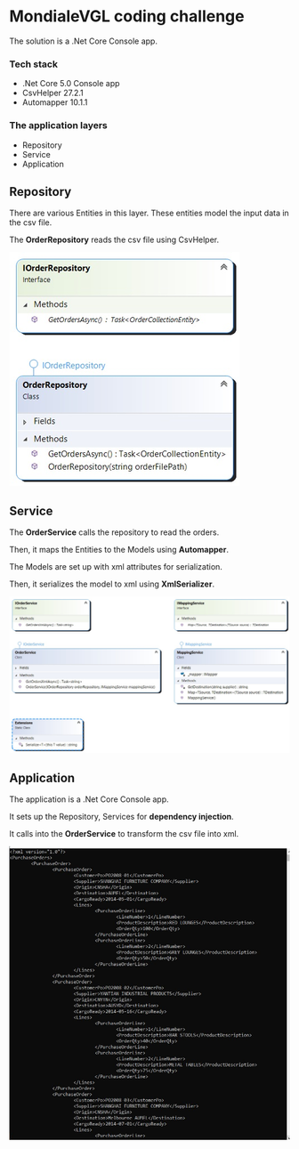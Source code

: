 # MondialeVGL coding challenge

The solution is a .Net Core Console app.

### Tech stack

* .Net Core 5.0 Console app
* CsvHelper 27.2.1
* Automapper 10.1.1

### The application layers

* Repository
* Service
* Application

## Repository

There are various Entities in this layer.
These entities model the input data in the csv file.

The **OrderRepository** reads the csv file using CsvHelper.

![Repository Layer](Docs/RepositoryLayer.jpg)

## Service

The **OrderService** calls the repository to read the orders.

Then, it maps the Entities to the Models using **Automapper**.

The Models are set up with xml attributes for serialization.

Then, it serializes the model to xml using **XmlSerializer**.

![Service Layer](Docs/ServiceLayer.jpg)

## Application

The application is a .Net Core Console app.

It sets up the Repository, Services for **dependency injection**.

It calls into the **OrderService** to transform the csv file into xml.

![Application Layer](Docs/Application.JPG)